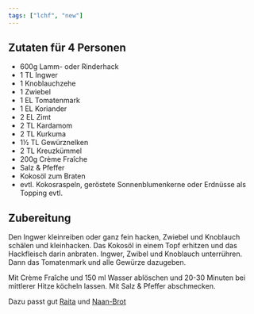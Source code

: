 ```yaml
---
tags: ["lchf", "new"]
---
```


## Zutaten für 4 Personen
- 600g      Lamm- oder Rinderhack
- 1 TL      Ingwer
- 1         Knoblauchzehe
- 1         Zwiebel
- 1 EL      Tomatenmark
- 1 EL      Koriander
- 2 EL      Zimt
- 2 TL      Kardamom
- 2 TL      Kurkuma
- 1½ TL     Gewürznelken
- 2 TL      Kreuzkümmel
- 200g      Crème Fraîche
- Salz & Pfeffer
- Kokosöl zum Braten
- evtl. Kokosraspeln, geröstete Sonnenblumenkerne oder Erdnüsse als Topping
 evtl.

## Zubereitung
Den Ingwer kleinreiben oder ganz fein hacken, Zwiebel und Knoblauch schälen und kleinhacken.
Das Kokosöl in einem Topf erhitzen und das Hackfleisch darin anbraten. Ingwer, Zwibel und Knoblauch unterrühren. Dann das Tomatenmark und alle Gewürze dazugeben.

Mit Crème Fraîche und 150 ml Wasser ablöschen und 20-30 Minuten bei mittlerer Hitze köcheln lassen. Mit Salz & Pfeffer abschmecken.

Dazu passt gut [Raita](../beilagen/Raita.html) und [Naan-Brot](../beilagen/Oopsies.html)

